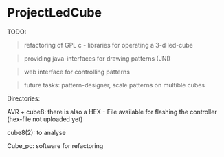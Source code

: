 ProjectLedCube
==============

TODO:

> refactoring of GPL c - libraries for operating a 3-d led-cube

> providing java-interfaces for drawing patterns (JNI)

> web interface for controlling patterns

> future tasks: pattern-designer, scale patterns on multible cubes

Directories:

AVR + cube8:
there is also a HEX - File available for flashing the controller (hex-file not uploaded yet)

cube8(2):
to analyse

Cube_pc:
software for refactoring

